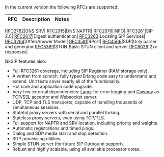 In the current version the following RFCs are supported:

RFC|Description|Notes
---|---|---

[RFC2782](http://tools.ietf.org/html/rfc2782)|DNS SRV|
[RFC2915](http://tools.ietf.org/html/rfc2915)|DNS NAPTR|
[RFC2976](http://tools.ietf.org/html/rfc2976)|INFO|
[RFC3261](http://tools.ietf.org/html/rfc3261)|SIP 2.0|
[RFC2617](http://tools.ietf.org/html/rfc2617)|Digest authentication|
[RFC3263](http://tools.ietf.org/html/rfc3263)|Locating SIP Services|
[RFC3264](http://tools.ietf.org/html/rfc3264)|Offer/Answer Model|
[RFC3581](http://tools.ietf.org/html/rfc3581)|RPort|
[RFC4566](http://tools.ietf.org/html/rfc4566)|SDP|Only parser and generator
[RFC5389](http://tools.ietf.org/html/rfc5389)|STUN|Basic STUN client and server
[RFC6026]([http://tools.ietf.org/html/rfc6026)|2xx responses|


NkSIP features also:
 * Full RFC3261 coverage, including SIP Registrar (RAM storage only).
 * A written from scratch, fully typed Erlang code easy to understand and extend. Unit tests cover nearly all of the functionality.
 * Hot core and application code upgrade.
 * Very few external dependencies: [Lager](https://github.com/basho/lager) for error logging and [Cowboy](http://ninenines.eu") as TCP/SSL acceptor and Websocket server.
 * UDP, TCP and TLS transports, capable of handling thousands of simultaneous sessions.
 * Stateful proxy servers with serial and parallel forking.
 * Stateless proxy servers, even using TCP/TLS.
 * Full support for NAPTR and SRV location, including priority and weights.
 * Automatic registrations and timed pings.
 * Dialog and SDP media start and stop detection.
 * SDP processing utilities.
 * Simple STUN server (for future SIP Outbound support).
 * Robust and highly scalable, using all available processor cores.

